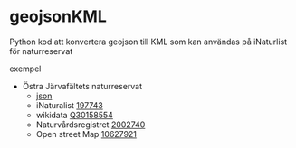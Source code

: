 # geojsonKML
Python kod att konvertera geojson till KML som kan användas på iNaturlist för naturreservat

exempel
* Östra Järvafältets naturreservat
  * [json](https://commons.wikimedia.org/wiki/Data:/Sweden/Nature_reserves/2020/%C3%96stra_J%C3%A4rvaf%C3%A4ltet/2002740.map)
  * iNaturalist [197743](https://www.inaturalist.org/observations?place_id=197743)
  * wikidata [Q30158554](https://www.wikidata.org/wiki/Q30158554)
  * Naturvårdsregistret [2002740](http://skyddadnatur.naturvardsverket.se/sknat/?nvrid=2002740)
  * Open street Map [10627921](https://www.openstreetmap.org/relation/10627921) 
